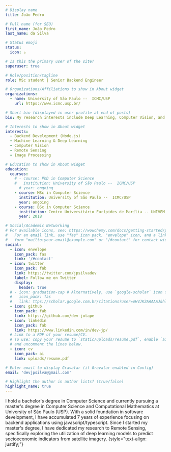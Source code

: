 ```yaml
---
# Display name
title: João Pedro

# Full name (for SEO)
first_name: João Pedro
last_name: da Silva

# Status emoji
status:
  icon: ☕️

# Is this the primary user of the site?
superuser: true

# Role/position/tagline
role: MSc student | Senior Backend Engineer

# Organizations/Affiliations to show in About widget
organizations:
  - name: University of São Paulo --  ICMC/USP
    url: https://www.icmc.usp.br/

# Short bio (displayed in user profile at end of posts)
bio: My research interests include Deep Learning, Computer Vision, and Remote Sensing.

# Interests to show in About widget
interests:
  - Backend Development (Node.js) 
  - Machine Learning & Deep Learning
  - Computer Vision
  - Remote Sensing
  - Image Processing

# Education to show in About widget
education:
  courses:
    # - course: PhD in Computer Science
    #   institution: University of São Paulo --  ICMC/USP
      # year: ongoing
    - course: MSc in Computer Science
      institution: University of São Paulo --  ICMC/USP
      year: ongoing
    - course: BSc in Computer Science
      institution: Centro Universitário Eurípides de Marília -- UNIVEM
      year: 2018

# Social/Academic Networking
# For available icons, see: https://wowchemy.com/docs/getting-started/page-builder/#icons
#   For an email link, use "fas" icon pack, "envelope" icon, and a link in the
#   form "mailto:your-email@example.com" or "/#contact" for contact widget.
social:
  - icon: envelope
    icon_pack: fas
    link: '/#contact'
  - icon: twitter
    icon_pack: fab
    link: https://twitter.com/jpsilvadev
    label: Follow me on Twitter
    display:
      header: true
  # - icon: graduation-cap # Alternatively, use `google-scholar` icon from `ai` icon pack
  #   icon_pack: fas
  #   link: ttps://scholar.google.com.br/citations?user=oHVJK2AAAAAJ&hl=en
  - icon: github
    icon_pack: fab
    link: https://github.com/dev-jotape
  - icon: linkedin
    icon_pack: fab
    link: https://www.linkedin.com/in/dev-jp/
  # Link to a PDF of your resume/CV.
  # To use: copy your resume to `static/uploads/resume.pdf`, enable `ai` icons in `params.yaml`,
  # and uncomment the lines below.
  - icon: cv
    icon_pack: ai
    link: uploads/resume.pdf

# Enter email to display Gravatar (if Gravatar enabled in Config)
email: 'devjpsilva@gmail.com'

# Highlight the author in author lists? (true/false)
highlight_name: true
---
```


I hold a bachelor's degree in Computer Science and currently pursuing a master's degree in Computer Science and Computational Mathematics at University of São Paulo (USP). With a solid foundation in software development, I have accumulated 7 years of experience focusing on backend applications using javascript/typescript.
Since I started my master's degree, I have dedicated my research to Remote Sensing, specifically exploring the utilization of deep learning models to predict socioeconomic indicators from satellite imagery. 
{style="text-align: justify;"}
